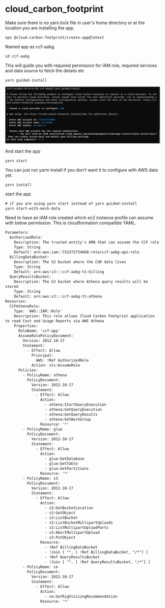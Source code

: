 # cloud_carbon_footprint

Make sure there is no yarn.lock file in user's home directory or at the location you are installing the app.

    npx @cloud-carbon-footprint/create-app@latest

Named app as ccf-aabg

    cd ccf-aabg

This will guide you with required permission for IAM role, required services and data source to fetch the details etc
  
    yarn guided-install

  ![Configuration it will ask for](./images/ccf-config.png)

  And start the app

    yarn start

  You can just run yarm install if you don't want it to configure with AWS data yet.

    yarn install

  start the app

    # if you are using yarn start instead of yarn guided-install
    yarn start-with-mock-data

Need to have an IAM role created which ec2 instance profile can assume with below permission. This is cloudformation compatible YAML.

    Parameters:
      AuthorizedRole:
        Description: The trusted entity's ARN that can assume the CCF role
        Type: String
        Default: arn:aws:iam::732372734688:role/ccf-aabg-api-role
      BillingDataBucket:
        Description: The S3 bucket where the CUR data lives
        Type: String
        Default: arn:aws:s3:::ccf-aabg-t1-billing
      QueryResultsBucket:
        Description: The S3 bucket where Athena query results will be stored
        Type: String
        Default: arn:aws:s3:::ccf-aabg-t1-athena
    Resources:
      CCFAthenaRole:
        Type: 'AWS::IAM::Role'
        Description: This role allows Cloud Carbon Footprint application to read Cost and Usage Reports via AWS Athena
        Properties:
          RoleName: 'ccf-app'
          AssumeRolePolicyDocument:
            Version: 2012-10-17
            Statement:
              - Effect: Allow
                Principal:
                  AWS: !Ref AuthorizedRole
                Action: sts:AssumeRole
          Policies:
            - PolicyName: athena
              PolicyDocument:
                Version: 2012-10-17
                Statement:
                  - Effect: Allow
                    Action:
                      - athena:StartQueryExecution
                      - athena:GetQueryExecution
                      - athena:GetQueryResults
                      - athena:GetWorkGroup
                    Resource: '*'
            - PolicyName: glue
              PolicyDocument:
                Version: 2012-10-17
                Statement:
                  - Effect: Allow
                    Action:
                      - glue:GetDatabase
                      - glue:GetTable
                      - glue:GetPartitions
                    Resource: '*'
            - PolicyName: s3
              PolicyDocument:
                Version: 2012-10-17
                Statement:
                  - Effect: Allow
                    Action:
                      - s3:GetBucketLocation
                      - s3:GetObject
                      - s3:ListBucket
                      - s3:ListBucketMultipartUploads
                      - s3:ListMultipartUploadParts
                      - s3:AbortMultipartUpload
                      - s3:PutObject
                    Resource:
                      - !Ref BillingDataBucket
                      - !Join [ "", [ !Ref BillingDataBucket, "/*"] ]
                      - !Ref QueryResultsBucket
                      - !Join [ "", [ !Ref QueryResultsBucket, "/*"] ]
            - PolicyName: ce
              PolicyDocument:
                Version: 2012-10-17
                Statement:
                  - Effect: Allow
                    Action:
                      - ce:GetRightsizingRecommendation
                    Resource: '*'
